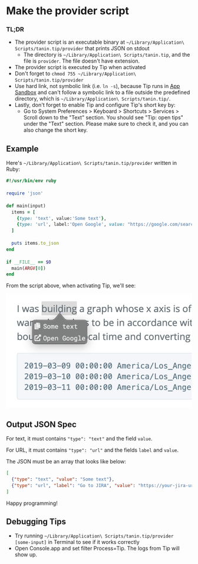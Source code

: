 Make the provider script
=========================

### TL;DR 

* The provider script is an executable binary at `~/Library/Application\ Scripts/tanin.tip/provider` that prints JSON on stdout
  * The directory is `~/Library/Application\ Scripts/tanin.tip`, and the file is `provider`. The file doesn't have extension.
* The provider script is executed by Tip when activated
* Don't forget to `chmod 755 ~/Library/Application\ Scripts/tanin.tip/provider`
* Use hard link, not symbolic link (i.e. `ln -s`), because Tip runs in [App Sandbox](https://developer.apple.com/app-sandboxing/) and can't follow a symbolic link to a file outside the predefined directory, which is `~/Library/Application\ Scripts/tanin.tip/`.
* Lastly, don't forget to enable Tip and configure Tip's short key by:
  * Go to System Preferences > Keyboard > Shortcuts > Services > Scroll down to the "Text" section. You should see "Tip: open tips" under the "Text" section. Please make sure to check it, and you can also change the short key.


Example
--------

Here's `~/Library/Application\ Scripts/tanin.tip/provider` written in Ruby:

```ruby
#!/usr/bin/env ruby

require 'json'

def main(input)
  items = [
    {type: 'text', value:'Some text'},
    {type: 'url', label:'Open Google', value: "https://google.com/search?q=#{input}"}
  ]

  puts items.to_json
end

if __FILE__ == $0
  main(ARGV[0])
end
```

From the script above, when activating Tip, we'll see:

![Example](example.png)


Output JSON Spec
-----------------

For text, it must contains `"type": "text"` and the field `value`.

For URL, it must contains `"type": "url"` and the fields `label` and `value`.

The JSON must be an array that looks like below:

```json
[
  {"type": "text", "value": "Some text"},
  {"type": "url", "label": "Go to JIRA", "value": "https://your-jira-url/JIRA-0001"},
]
```

Happy programming!


Debugging Tips
---------------

* Try running `~/Library/Application\ Scripts/tanin.tip/provider [some-input]` in Terminal to see if it works correctly
* Open Console.app and set filter Process=Tip. The logs from Tip will show up.
